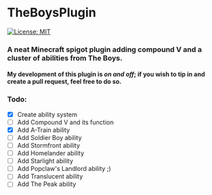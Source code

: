 # TheBoysPlugin

[![License: MIT](https://img.shields.io/badge/license-MIT-red.svg)](https://opensource.org/licenses/MIT)

### A neat Minecraft spigot plugin adding compound V and a cluster of abilities from The Boys.

#### My development of this plugin is *on and off*; if you wish to tip in and create a pull request, feel free to do so.

### Todo:
- [x] Create ability system
- [ ] Add Compound V and its function
- [x] Add A-Train ability
- [ ] Add Soldier Boy ability
- [ ] Add Stormfront ability
- [ ] Add Homelander ability
- [ ] Add Starlight ability
- [ ] Add Popclaw's Landlord ability ;)
- [ ] Add Translucent ability
- [ ] Add The Peak ability
